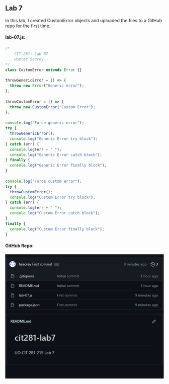 ## Lab 7

In this lab, I created CustomError objects and uploaded the files to a GitHub repo for the first time.

#### lab-07.js:
```javascript
/*
    CIT 281: Lab 07
    Hunter Sacrey
*/
class CustomError extends Error {}

throwGenericError = () => {
  throw new Error("Generic error");
};

throwCustomError = () => {
  throw new CustomError("Custom Error");
};

console.log("Force generic error");
try {
  throwGenericError();
  console.log("Generic Error try block");
} catch (err) {
  console.log(err + " ");
  console.log("Generic Error catch block");
} finally {
  console.log("Generic Error finally block");
}

console.log("Force custom error");
try {
  throwCustomError();
  console.log("Custom Error try block");
} catch (err) {
  console.log(err + " ");
  console.log("Custom Error catch block");
} 
finally {
  console.log("Custom Error finally block");
}
```
#### GitHub Repo:
![lab7 repo](lab-07.png)
